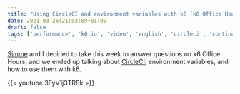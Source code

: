 ```yaml
---
title: "Using CircleCI and environment variables with k6 (k6 Office Hours)"
date: 2021-03-26T21:53:09+01:00
draft: false
tags: ['performance', 'k6.io', 'video', 'english', 'circleci', 'continuous testing', 'k6 Office Hours']
---
```

[Simme](https://simme.dev) and I decided to take this week to answer questions on k6 Office Hours, and we ended up talking about [CircleCI](https://circleci.com/), environment variables, and how to use them with k6.

{{< youtube 3FyV1j3TRBk >}}